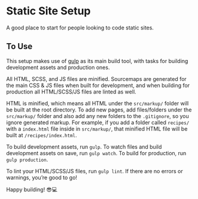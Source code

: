 # Static Site Setup
A good place to start for people looking to code static sites.

## To Use
This setup makes use of [gulp](https://gulpjs.com) as its main build tool, with tasks for building development assets and production ones.

All HTML, SCSS, and JS files are minified. Sourcemaps are generated for the main CSS & JS files when built for development, and when building for production all HTML/SCSS/JS files are linted as well.

HTML is minified, which means all HTML under the `src/markup/` folder will be built at the root directory. To add new pages, add files/folders under the `src/markup/` folder and also add any new folders to the `.gitignore`, so you ignore generated markup. For example, if you add a folder called `recipes/` with a `index.html` file inside in `src/markup/`, that minified HTML file will be built at `/recipes/index.html`.

To build development assets, run `gulp`.
To watch files and build development assets on save, run `gulp watch`.
To build for production, run `gulp production`.

To lint your HTML/SCSS/JS files, run `gulp lint`. If there are no errors or warnings, you’re good to go!

Happy building! 😎💻

